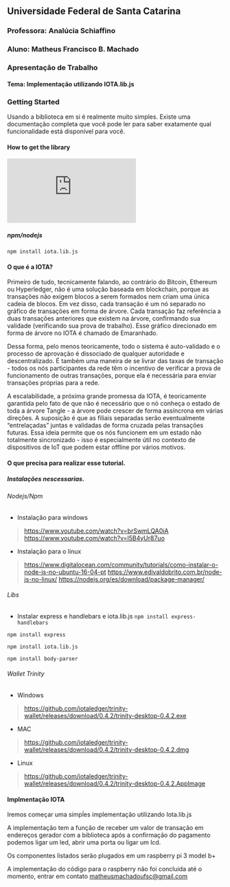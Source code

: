 
## Universidade Federal de Santa Catarina
### Professora: Analúcia Schiaffino
### Aluno: Matheus Francisco B. Machado



### Apresentação de Trabalho

#### Tema: Implementação utilizando IOTA.lib.js


### Getting Started 

Usando a biblioteca em si é realmente muito simples. Existe uma documentação completa que você pode ler para saber exatamente qual funcionalidade está disponível para você.

#### How to get the library

![Link da biblioteca IOTA.lib.js](https://github.com/iotaledger/iota.lib.js)


##### npm/nodejs

`npm install iota.lib.js`


#### O que é a IOTA?

Primeiro de tudo, tecnicamente falando, ao contrário do Bitcoin, Ethereum ou Hyperledger, não é uma solução baseada em blockchain, porque as transações não exigem blocos a serem formados nem criam uma única cadeia de blocos. Em vez disso, cada transação é um nó separado no gráfico de transações em forma de árvore. Cada transação faz referência a duas transações anteriores que existem na árvore, confirmando sua validade (verificando sua prova de trabalho). Esse gráfico direcionado em forma de árvore no IOTA é chamado de Emaranhado.

Dessa forma, pelo menos teoricamente, todo o sistema é auto-validado e o processo de aprovação é dissociado de qualquer autoridade e descentralizado. É também uma maneira de se livrar das taxas de transação - todos os nós participantes da rede têm o incentivo de verificar a prova de funcionamento de outras transações, porque ela é necessária para enviar transações próprias para a rede.

A escalabilidade, a próxima grande promessa da IOTA, é teoricamente garantida pelo fato de que não é necessário que o nó conheça o estado de toda a árvore Tangle - a árvore pode crescer de forma assíncrona em várias direções. A suposição é que as filiais separadas serão eventualmente “entrelaçadas” juntas e validadas de forma cruzada pelas transações futuras. Essa ideia permite que os nós funcionem em um estado não totalmente sincronizado - isso é especialmente útil no contexto de dispositivos de IoT que podem estar offline por vários motivos.



#### O que precisa para realizar esse tutorial.
##### Instalações nescessarias.
###### Nodejs/Npm

* Instalação para windows
> https://www.youtube.com/watch?v=brSwmLQA0iA
> https://www.youtube.com/watch?v=l5B4yUr87uo

* Instalação para o linux
> https://www.digitalocean.com/community/tutorials/como-instalar-o-node-js-no-ubuntu-16-04-pt
> https://www.edivaldobrito.com.br/node-js-no-linux/
> https://nodejs.org/es/download/package-manager/

###### Libs
* Instalar express e handlebars e iota.lib.js
`npm install express-handlebars`

`npm install express`

`npm install iota.lib.js`

`npm install body-parser`

###### Wallet Trinity

* Windows 
> https://github.com/iotaledger/trinity-wallet/releases/download/0.4.2/trinity-desktop-0.4.2.exe

* MAC
> https://github.com/iotaledger/trinity-wallet/releases/download/0.4.2/trinity-desktop-0.4.2.dmg

* Linux
> https://github.com/iotaledger/trinity-wallet/releases/download/0.4.2/trinity-desktop-0.4.2.AppImage




#### Implmentação IOTA

Iremos começar uma simpĺes implementação utilizando Iota.lib.js

A implementação tem a função de receber um valor de transação em endereços gerador com a biblioteca após a confirmação do pagamento podemos ligar um led, abrir uma porta ou ligar um lcd.

Os componentes listados serão plugados em um raspberry pi 3 model b+ 


A implementação do código para o raspberry não foi concluida até o momento, entrar em contato 
matheusmachadoufsc@gmail.com

